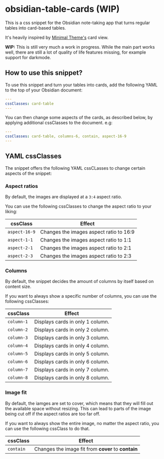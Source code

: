 # obsidian-table-cards (WIP)
This is a css snippet for the Obsidian note-taking app that turns regular tables into card-based tables. 

It's heavily inspired by [Minimal Theme's](https://github.com/kepano/obsidian-minimal) card view.

**WIP:** This is still very much a work in progress. While the main part works well, there are still a lot of quality of life features missing, for example support for darkmode.

## How to use this snippet?

To use this snippet and turn your tables into cards, add the following YAML to the top of your Obsidian document:

```yaml
---
cssClasses: card-table
---
```

You can then change some aspects of the cards, as described below, by applying additional cssClasses to the document. e.g:

```yaml
---
cssClasses: card-table, columns-6, contain, aspect-16-9
---
```

## YAML cssClasses

The snippet offers the following YAML cssCLasses to change certain aspects of the snippet:

### Aspect ratios

By default, the images are displayed at a `3:4` aspect ratio.

You can use the following cssClasses to change the aspect ratio to your liking:

cssClass | Effect
-- | --
`aspect-16-9` | Changes the images aspect ratio to 16:9
`aspect-1-1` | Changes the images aspect ratio to 1:1
`aspect-2-1` | Changes the images aspect ratio to 2:1
`aspect-2-3` | Changes the images aspect ratio to 2:3

### Columns

By default, the snippet decides the amount of columns by itself based on content size.

If you want to always show a specific number of columns, you can use the following cssClasses:

cssClass | Effect
-- | --
`column-1` | Displays cards in only 1 column.
`column-2` | Displays cards in only 2 column.
`column-3` | Displays cards in only 3 column.
`column-4` | Displays cards in only 4 column.
`column-5` | Displays cards in only 5 column.
`column-6` | Displays cards in only 6 column.
`column-7` | Displays cards in only 7 column.
`column-8` | Displays cards in only 8 column.

### Image fit

By default, the iamges are set to cover, which means that they will fill out the available space without resizing. This can lead to parts of the image being cut off if the aspect ratios are too far off.

If you want to always show the entire image, no matter the aspect ratio, you can use the following cssClass to do that.

cssClass | Effect
-- | --
`contain` | Changes the image fit from **cover** to **contain**
